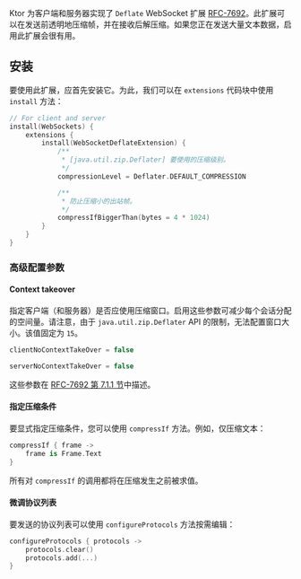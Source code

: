[//]: # (title: WebSocket Deflate 扩展)

Ktor 为客户端和服务器实现了 `Deflate` WebSocket 扩展 [RFC-7692](https://tools.ietf.org/html/rfc7692)。此扩展可以在发送前透明地压缩帧，并在接收后解压缩。如果您正在发送大量文本数据，启用此扩展会很有用。

## 安装

要使用此扩展，应首先安装它。为此，我们可以在 `extensions` 代码块中使用 `install` 方法：

```kotlin
// For client and server
install(WebSockets) {
    extensions {
        install(WebSocketDeflateExtension) {
            /**
             * [java.util.zip.Deflater] 要使用的压缩级别。
             */
            compressionLevel = Deflater.DEFAULT_COMPRESSION

            /**
             * 防止压缩小的出站帧。
             */
            compressIfBiggerThan(bytes = 4 * 1024)
        }
    }
}
```

### 高级配置参数

#### Context takeover

指定客户端（和服务器）是否应使用压缩窗口。启用这些参数可减少每个会话分配的空间量。请注意，由于 `java.util.zip.Deflater` API 的限制，无法配置窗口大小。该值固定为 `15`。

```kotlin
clientNoContextTakeOver = false

serverNoContextTakeOver = false
```

这些参数在 [RFC-7692 第 7.1.1 节](https://tools.ietf.org/html/rfc7692#section-7.1.1)中描述。

#### 指定压缩条件

要显式指定压缩条件，您可以使用 `compressIf` 方法。例如，仅压缩文本：

```kotlin
compressIf { frame -> 
    frame is Frame.Text
}
```
所有对 `compressIf` 的调用都将在压缩发生之前被求值。

#### 微调协议列表

要发送的协议列表可以使用 `configureProtocols` 方法按需编辑：

```kotlin
configureProtocols { protocols ->
    protocols.clear()
    protocols.add(...)
}
```